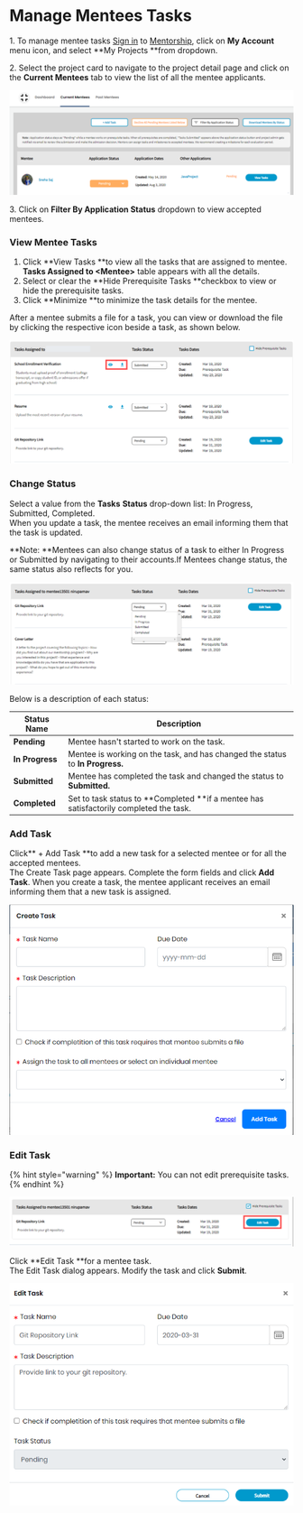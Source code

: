 # Manage Mentees Tasks

1\. To manage mentee tasks [Sign in](../../sso/sign-in/) to [Mentorship](https://mentorship.lfx.linuxfoundation.org), click on **My Account** menu icon, and select **My Projects **from dropdown.

2\. Select the project card to navigate to the project detail page and click on the **Current Mentees** tab to view the list of all the mentee applicants.&#x20;

![](<../../.gitbook/assets/view mentee task.png>)

3\. Click on **Filter By Application Status** dropdown to view accepted mentees.

### **View Mentee Tasks**

1. Click **View Tasks **to view all the tasks that are assigned to mentee. **Tasks Assigned to \<Mentee>** table appears with all the details.&#x20;
2. Select or clear the **Hide Prerequisite Tasks **checkbox to view or hide the prerequisite tasks.
3. Click **Minimize **to minimize the task details for the mentee.

After a mentee submits a file for a task, you can view or download the file by clicking the respective icon beside a task, as shown below.

![](<../../.gitbook/assets/view mentee tasks for admin.png>)

### **Change Status**

Select a value from the **Tasks** **Status** drop-down list: In Progress, Submitted, Completed.\
When you update a task, the mentee receives an email informing them that the task is updated.

**Note: **Mentees can also change status of a task to either In Progress or Submitted by navigating to their accounts.If Mentees change status, the same status also reflects for you.

![](<../../.gitbook/assets/mentee-tasks (3) (1).png>)

Below is a description of each status:

| Status Name     | Description                                                                            |
| --------------- | -------------------------------------------------------------------------------------- |
| **Pending**     | Mentee hasn't started to work on the task.                                             |
| **In Progress** | Mentee is working on the task, and has changed the status to **In Progress.**          |
| **Submitted**   | Mentee has completed the task and changed the status to **Submitted.**                 |
| **Completed**   | Set to task status to **Completed **if a mentee has satisfactorily completed the task. |

### **Add Task**

Click** + Add Task **to add a new task for a selected mentee or for all the accepted mentees.\
The Create Task page appears. Complete the form fields and click **Add Task**. When you create a task, the mentee applicant receives an email informing them that a new task is assigned.

![](<../../.gitbook/assets/create a task.png>)

### **Edit Task**

{% hint style="warning" %}
**Important:** You can not edit prerequisite tasks.
{% endhint %}

![](<../../.gitbook/assets/edit mentee task.png>)

Click **Edit Task **for a mentee task.\
&#x20;The Edit Task dialog appears. Modify the task and click **Submit**.

![](<../../.gitbook/assets/edit task.png>)
